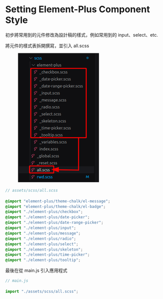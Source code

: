 # Setting Element-Plus Component Style

初步將常用到的元件修改為設計稿的樣式，例如常用到的 input、select、etc.

將元件的樣式表拆開撰寫，並引入 all.scss

<figure><img src="../../../../.gitbook/assets/image (11).png" alt=""><figcaption></figcaption></figure>

```scss
// assets/scss/all.scss

@import "element-plus/theme-chalk/el-message";
@import "element-plus/theme-chalk/el-badge";
@import "./element-plus/checkbox";
@import "./element-plus/date-picker";
@import "./element-plus/date-range-picker";
@import "./element-plus/input";
@import "./element-plus/message";
@import "./element-plus/radio";
@import "./element-plus/select";
@import "./element-plus/skeleton";
@import "./element-plus/time-picker";
@import "./element-plus/tooltip";
```

最後在從 main.js 引入應用程式

```javascript
// main.js

import "./assets/scss/all.scss";
```

